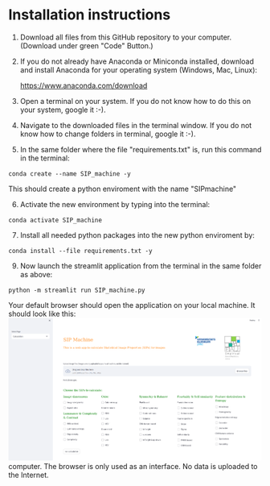 # Installation instructions

1. Download all files from this GitHub repository to your computer. (Download under green "Code" Button.)

2. If you do not already have Anaconda or Miniconda installed, download and install Anaconda for your operating system (Windows, Mac, Linux):

	https://www.anaconda.com/download

3. Open a terminal on your system. If you do not know how to do this on your system, google it :-).

4. Navigate to the downloaded files in the terminal window. If you do not know how to change folders in terminal, google it :-). 

5. In the same folder where the file "requirements.txt" is, run this command in the terminal:

```shell
conda create --name SIP_machine -y
```

This should create a python enviroment with the name "SIPmachine" 


6. Activate the new environment by typing into the terminal:

```shell
conda activate SIP_machine
```

7. Install all needed python packages into the new python enviroment by:

```shell
conda install --file requirements.txt -y
```
	
9. Now launch the streamlit application from the terminal in the same folder as above:

```shell
python -m streamlit run SIP_machine.py
```

Your default browser should open the application on your local machine. It should look like this: 
![Screenshot](toolbox_screenshot.png)
computer. The browser is only used as an interface. No data is uploaded to the Internet.

